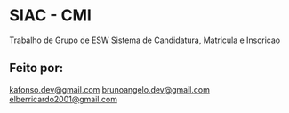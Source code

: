 # SIAC - CMI
Trabalho de Grupo de ESW
Sistema de Candidatura, Matricula e Inscricao

## Feito por:
kafonso.dev@gmail.com
brunoangelo.dev@gmail.com
elberricardo2001@gmail.com

